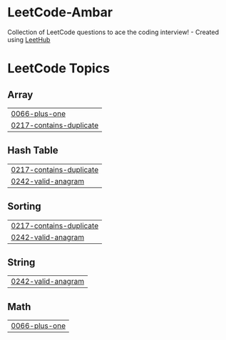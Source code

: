 # LeetCode-Ambar
Collection of LeetCode questions to ace the coding interview! - Created using [LeetHub](https://github.com/QasimWani/LeetHub)

<!---LeetCode Topics Start-->
# LeetCode Topics
## Array
|  |
| ------- |
| [0066-plus-one](https://github.com/saurabhambar/LeetCode-Ambar/tree/master/0066-plus-one) |
| [0217-contains-duplicate](https://github.com/saurabhambar/LeetCode-Ambar/tree/master/0217-contains-duplicate) |
## Hash Table
|  |
| ------- |
| [0217-contains-duplicate](https://github.com/saurabhambar/LeetCode-Ambar/tree/master/0217-contains-duplicate) |
| [0242-valid-anagram](https://github.com/saurabhambar/LeetCode-Ambar/tree/master/0242-valid-anagram) |
## Sorting
|  |
| ------- |
| [0217-contains-duplicate](https://github.com/saurabhambar/LeetCode-Ambar/tree/master/0217-contains-duplicate) |
| [0242-valid-anagram](https://github.com/saurabhambar/LeetCode-Ambar/tree/master/0242-valid-anagram) |
## String
|  |
| ------- |
| [0242-valid-anagram](https://github.com/saurabhambar/LeetCode-Ambar/tree/master/0242-valid-anagram) |
## Math
|  |
| ------- |
| [0066-plus-one](https://github.com/saurabhambar/LeetCode-Ambar/tree/master/0066-plus-one) |
<!---LeetCode Topics End-->